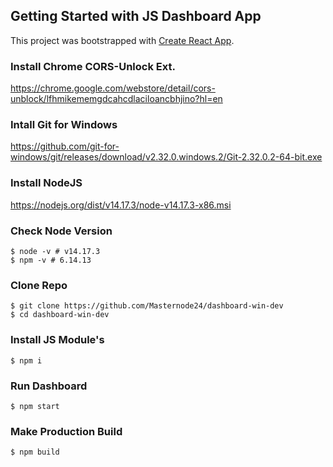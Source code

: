 ## Getting Started with JS Dashboard App

This project was bootstrapped with [Create React App](https://github.com/facebook/create-react-app).

### Install Chrome CORS-Unlock Ext.
https://chrome.google.com/webstore/detail/cors-unblock/lfhmikememgdcahcdlaciloancbhjino?hl=en

### Intall Git for Windows
https://github.com/git-for-windows/git/releases/download/v2.32.0.windows.2/Git-2.32.0.2-64-bit.exe

### Install NodeJS
https://nodejs.org/dist/v14.17.3/node-v14.17.3-x86.msi

### Check Node Version
```
$ node -v # v14.17.3
$ npm -v # 6.14.13 
```

### Clone Repo
```
$ git clone https://github.com/Masternode24/dashboard-win-dev
$ cd dashboard-win-dev
```

### Install JS Module's
```
$ npm i
```
### Run Dashboard 
```
$ npm start
```
### Make Production Build
```
$ npm build
```
